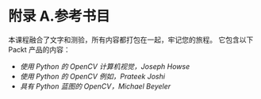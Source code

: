 # 附录 A.参考书目

本课程融合了文字和测验，所有内容都打包在一起，牢记您的旅程。 它包含以下 Packt 产品的内容：

*   *使用 Python 的 OpenCV 计算机视觉，Joseph Howse*
*   *使用 Python 的 OpenCV 例如，Prateek Joshi*
*   *具有 Python 蓝图的 OpenCV，Michael Beyeler*